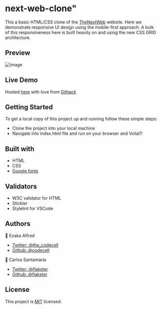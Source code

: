 # next-web-clone"

This a basic HTML/CSS clone of the [TheNextWeb](https://thenextweb.com/) website. Here we demonstrate responsive UI design using the mobile-first approach. A bulk of this responsiveness here is built heavily on and using the new CSS GRID architecture.  


## Preview
![image](https://user-images.githubusercontent.com/46686100/72199855-65492600-3442-11ea-9127-df403b36e7da.png)

## Live Demo 
 Hosted [here](https://raw.githack.com/codecell/next-web-clone/develop/index.html) with love from [Githack](https://raw.githack.com/)

## Getting Started

To get a local copy of this project up and running follow these simple steps:

  * Clone the project into your local machine
  * Navigate into index.html file and run on your browser and Voila!!!


## Built with

  * HTML
  * CSS
  * [Google fonts](https://fonts.google.com/)
  
## Validators

  * W3C validator for HTML
  * Stickler
  * Stylelint for VSCode
  
## Authors

  👤 Ezaka Alfred
  * [Twitter: @the_codecell](https://www.twitter.com/the_codecell)
  * [Github: @codecell](https://github.com/codecell)
  
  👤 Carlos Santamaría
  * [Twitter: @flakster](https://www.twitter.com/flakster)
  * [Github: @flakster](https://www.github.com/flakster)
  
## License

This project is [MIT](https://opensource.org/licenses/MIT) licensed.
